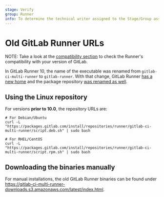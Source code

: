 ```yaml
---
stage: Verify
group: Runner
info: To determine the technical writer assigned to the Stage/Group associated with this page, see https://about.gitlab.com/handbook/engineering/ux/technical-writing/#designated-technical-writers
---
```


# Old GitLab Runner URLs

NOTE:
Take a look at the [compatibility section](../index.md#gitlab-runner-versions) to check the Runner's compatibility
with your version of GitLab.

In GitLab Runner 10, the name of the executable was renamed from
`gitlab-ci-multi-runner` to `gitlab-runner`. With that change, GitLab Runner
[has a new home](https://gitlab.com/gitlab-org/gitlab-runner) and the package
repository [was renamed as well](https://packages.gitlab.com/runner/gitlab-runner).

## Using the Linux repository

For versions **prior to 10.0**, the repository URLs are:

```shell
# For Debian/Ubuntu
curl -L "https://packages.gitlab.com/install/repositories/runner/gitlab-ci-multi-runner/script.deb.sh" | sudo bash

# For RHEL/CentOS
curl -L "https://packages.gitlab.com/install/repositories/runner/gitlab-ci-multi-runner/script.rpm.sh" | sudo bash
```

## Downloading the binaries manually

For manual installations, the old GitLab Runner binaries can be found under
<https://gitlab-ci-multi-runner-downloads.s3.amazonaws.com/latest/index.html>.
